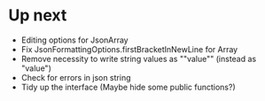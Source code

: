 # Up next

* Editing options for JsonArray
* Fix JsonFormattingOptions.firstBracketInNewLine for Array
* Remove necessity to write string values as "\"value\"" (instead as "value")
* Check for errors in json string
* Tidy up the interface (Maybe hide some public functions?)